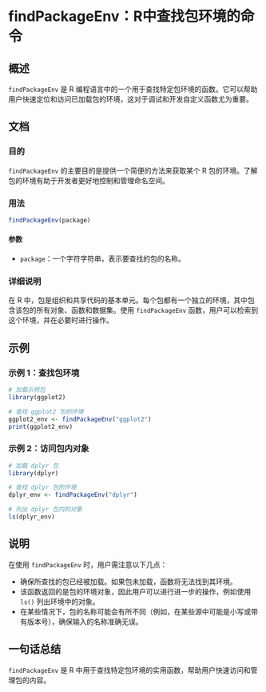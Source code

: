 <!--
Meta Description: # findPackageEnv：R中查找包环境的命令 ## 概述 `findPackageEnv` 是 R 编程语言中的一个用于查找特定包环境的函数。它可以帮助用户快速定位和访问已加载包的环境，这对于调试和开发自定义函数尤为重要。 ## 文档 ### 目的 `findPackageEnv` 的主要...
Meta Keywords: findpackageenv, dplyr, 包的环境, ggplot2, package
-->

# findPackageEnv：R中查找包环境的命令

## 概述
`findPackageEnv` 是 R 编程语言中的一个用于查找特定包环境的函数。它可以帮助用户快速定位和访问已加载包的环境，这对于调试和开发自定义函数尤为重要。

## 文档
### 目的
`findPackageEnv` 的主要目的是提供一个简便的方法来获取某个 R 包的环境。了解包的环境有助于开发者更好地控制和管理命名空间。

### 用法
```R
findPackageEnv(package)
```
#### 参数
- `package`：一个字符字符串，表示要查找的包的名称。

### 详细说明
在 R 中，包是组织和共享代码的基本单元。每个包都有一个独立的环境，其中包含该包的所有对象、函数和数据集。使用 `findPackageEnv` 函数，用户可以检索到这个环境，并在必要时进行操作。

## 示例
### 示例 1：查找包环境
```R
# 加载示例包
library(ggplot2)

# 查找 ggplot2 包的环境
ggplot2_env <- findPackageEnv("ggplot2")
print(ggplot2_env)
```

### 示例 2：访问包内对象
```R
# 加载 dplyr 包
library(dplyr)

# 查找 dplyr 包的环境
dplyr_env <- findPackageEnv("dplyr")

# 列出 dplyr 包内的对象
ls(dplyr_env)
```

## 说明
在使用 `findPackageEnv` 时，用户需注意以下几点：
- 确保所查找的包已经被加载。如果包未加载，函数将无法找到其环境。
- 该函数返回的是包的环境对象，因此用户可以进行进一步的操作，例如使用 `ls()` 列出环境中的对象。
- 在某些情况下，包的名称可能会有所不同（例如，在某些源中可能是小写或带有版本号），确保输入的名称准确无误。

## 一句话总结
`findPackageEnv` 是 R 中用于查找特定包环境的实用函数，帮助用户快速访问和管理包的内容。